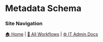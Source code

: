 # Metadata Schema

### Site Navigation
[🏠 Home](../../../../../README.md) | [📂 All Workflows](../../../../../users/users.md) | [⚙ IT Admin Docs](../../../../../it-admins/README.md)

<!-- description: Documentation about Metadata Schema for Your Organization. -->